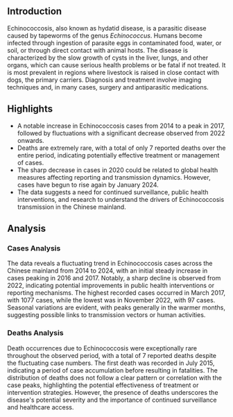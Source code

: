 ## Introduction

Echinococcosis, also known as hydatid disease, is a parasitic disease caused by tapeworms of the genus *Echinococcus*. Humans become infected through ingestion of parasite eggs in contaminated food, water, or soil, or through direct contact with animal hosts. The disease is characterized by the slow growth of cysts in the liver, lungs, and other organs, which can cause serious health problems or be fatal if not treated. It is most prevalent in regions where livestock is raised in close contact with dogs, the primary carriers. Diagnosis and treatment involve imaging techniques and, in many cases, surgery and antiparasitic medications.

## Highlights

- A notable increase in Echinococcosis cases from 2014 to a peak in 2017, followed by fluctuations with a significant decrease observed from 2022 onwards. <br/>
- Deaths are extremely rare, with a total of only 7 reported deaths over the entire period, indicating potentially effective treatment or management of cases. <br/>
- The sharp decrease in cases in 2020 could be related to global health measures affecting reporting and transmission dynamics. However, cases have begun to rise again by January 2024. <br/>
- The data suggests a need for continued surveillance, public health interventions, and research to understand the drivers of Echinococcosis transmission in the Chinese mainland.

## Analysis

### Cases Analysis
The data reveals a fluctuating trend in Echinococcosis cases across the Chinese mainland from 2014 to 2024, with an initial steady increase in cases peaking in 2016 and 2017. Notably, a sharp decline is observed from 2022, indicating potential improvements in public health interventions or reporting mechanisms. The highest recorded cases occurred in March 2017, with 1077 cases, while the lowest was in November 2022, with 97 cases. Seasonal variations are evident, with peaks generally in the warmer months, suggesting possible links to transmission vectors or human activities.

### Deaths Analysis
Death occurrences due to Echinococcosis were exceptionally rare throughout the observed period, with a total of 7 reported deaths despite the fluctuating case numbers. The first death was recorded in July 2015, indicating a period of case accumulation before resulting in fatalities. The distribution of deaths does not follow a clear pattern or correlation with the case peaks, highlighting the potential effectiveness of treatment or intervention strategies. However, the presence of deaths underscores the disease's potential severity and the importance of continued surveillance and healthcare access.
